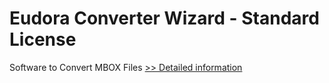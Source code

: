# Eudora Converter Wizard - Standard License
Software to Convert MBOX Files
[>> Detailed information](https://secure.shareit.com/shareit/product.html?productid=300854245&affiliateid=200057808)